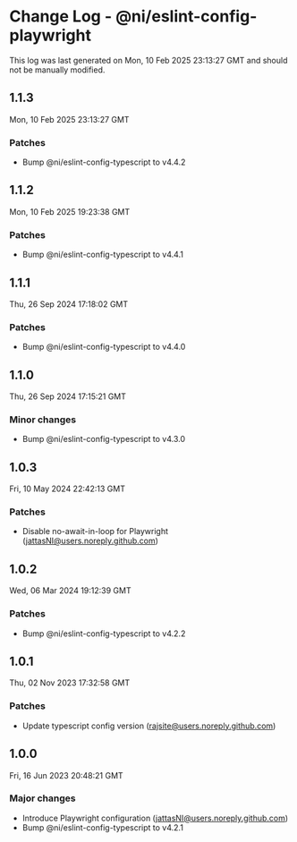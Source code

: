 # Change Log - @ni/eslint-config-playwright

This log was last generated on Mon, 10 Feb 2025 23:13:27 GMT and should not be manually modified.

<!-- Start content -->

## 1.1.3

Mon, 10 Feb 2025 23:13:27 GMT

### Patches

- Bump @ni/eslint-config-typescript to v4.4.2

## 1.1.2

Mon, 10 Feb 2025 19:23:38 GMT

### Patches

- Bump @ni/eslint-config-typescript to v4.4.1

## 1.1.1

Thu, 26 Sep 2024 17:18:02 GMT

### Patches

- Bump @ni/eslint-config-typescript to v4.4.0

## 1.1.0

Thu, 26 Sep 2024 17:15:21 GMT

### Minor changes

- Bump @ni/eslint-config-typescript to v4.3.0

## 1.0.3

Fri, 10 May 2024 22:42:13 GMT

### Patches

- Disable no-await-in-loop for Playwright (jattasNI@users.noreply.github.com)

## 1.0.2

Wed, 06 Mar 2024 19:12:39 GMT

### Patches

- Bump @ni/eslint-config-typescript to v4.2.2

## 1.0.1

Thu, 02 Nov 2023 17:32:58 GMT

### Patches

- Update typescript config version (rajsite@users.noreply.github.com)

## 1.0.0

Fri, 16 Jun 2023 20:48:21 GMT

### Major changes

- Introduce Playwright configuration (jattasNI@users.noreply.github.com)
- Bump @ni/eslint-config-typescript to v4.2.1
